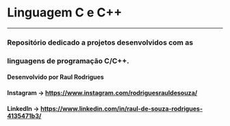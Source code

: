 # Linguagem C e C++
-------------------
### Repositório dedicado a projetos desenvolvidos com as
### linguagens de programação C/C++.

#### Desenvolvido por Raul Rodrigues
#### Instagram -> https://www.instagram.com/rodriguesrauldesouza/
#### LinkedIn -> https://www.linkedin.com/in/raul-de-souza-rodrigues-4135471b3/
